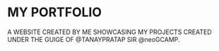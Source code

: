 # MY PORTFOLIO 
A WEBSITE CREATED BY ME SHOWCASING MY PROJECTS CREATED UNDER THE GUIGE OF @TANAYPRATAP SIR @neoGCAMP.